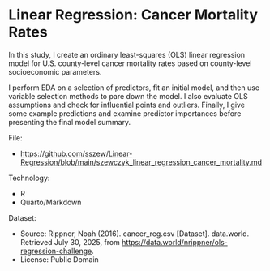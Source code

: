 # Linear Regression: Cancer Mortality Rates

In this study, I create an ordinary least-squares (OLS) linear regression model for U.S. county-level cancer mortality rates based on county-level socioeconomic parameters.

I perform EDA on a selection of predictors, fit an initial model, and then use variable selection methods to pare down the model. I also evaluate OLS assumptions and check for influential points and outliers. Finally, I give some example predictions and examine predictor importances before presenting the final model summary.

File:
- https://github.com/sszew/Linear-Regression/blob/main/szewczyk_linear_regression_cancer_mortality.md
  
Technology:
- R
- Quarto/Markdown

Dataset:
- Source: Rippner, Noah (2016). cancer_reg.csv [Dataset]. data.world. Retrieved July 30, 2025, from https://data.world/nrippner/ols-regression-challenge.
- License: Public Domain
